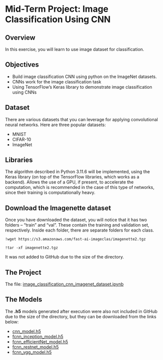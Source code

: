 # Mid-Term Project: Image Classification Using CNN

## Overview
In this exercise, you will learn to use image dataset for classification.

## Objectives
- Build image classification CNN using python on the ImageNet datasets.
- CNNs work for the image classification task
- Using TensorFlow’s Keras library to demonstrate image classification using CNNs

## Dataset

There are various datasets that you can leverage for applying convolutional neural networks. Here are three popular datasets:

- MNIST
- CIFAR-10
- ImageNet

## Libraries

The algorithm described in Python 3.11.6 will be implemented, using the Keras library (on top of the TensorFlow libraries, which works as a backend). Allows the use of a GPU, if present, to accelerate the computation, which is recommended in the case of this type of networks, since their training is computationally heavy.

## Download the Imagenette dataset

Once you have downloaded the dataset, you will notice that it has two folders – “train” and “val”. These contain the training and validation set, respectively. Inside each folder, there are separate folders for each class.

`!wget https://s3.amazonaws.com/fast-ai-imageclas/imagenette2.tgz`

`!tar -xf imagenette2.tgz`

It was not added to GitHub due to the size of the directory.

## The Project

The file: [image_classification_cnn_imagenet_dataset.ipynb](https://github.com/ednaldogoncalves/GBC-AppliedMathDeepLearning/blob/main/mid_term_project/Image_Classification_CNN_ImageNet_Dataset.ipynb)

## The Models

The **.h5** models generated after execution were also not included in GitHub due to the size of the directory, but they can be downloaded from the links below:

- [cnn_model.h5](https://drive.google.com/file/d/1kqNxrpReP-LI75G9mq7ePZPz-4mUr_ON/view?usp=sharing)
- [fcnn_inception_model.h5](https://drive.google.com/file/d/1k4KPyySb8_tjYW8yNSozmuLzLkcpBPW9/view?usp=sharing)
- [fcnn_efficientNet_model.h5](https://drive.google.com/file/d/1kJ9F5JuRki_DV6Vdc9J0662iHs9HcvLL/view?usp=sharing)
- [fcnn_restnet_model.h5](https://drive.google.com/file/d/1kGM97e87u_f_y4PjFeND8xCTbO_Gh9fI/view?usp=sharing)
- [fcnn_vgg_model.h5](https://drive.google.com/file/d/1kaf_c6msmuIz1TbZTOZNgNZRNdFdV7uM/view?usp=sharing)
